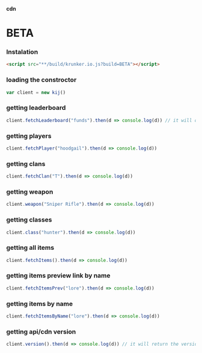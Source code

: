 **cdn**

# **BETA**

### Instalation
```html
<script src="**/build/krunker.io.js?build=BETA"></script>
```
### loading the constroctor
```js
var client = new kij()
```
### getting leaderboard
```js
client.fetchLeaderboard("funds").then(d => console.log(d)) // it will order by funds
```
### getting players
```js
client.fetchPlayer("hoodgail").then(d => console.log(d))
```
### getting clans
```js
client.fetchClan("T").then(d => console.log(d))
```
### getting weapon
```js
client.weapon("Sniper Rifle").then(d => console.log(d))
```
### getting classes
```js
client.class("hunter").then(d => console.log(d))
```
### getting all items
```js
client.fetchItems().then(d => console.log(d)) 
```
### getting items preview link by name
```js
client.fetchItemsPrev("lore").then(d => console.log(d)) 
```
### getting items by name
```js
client.fetchItemsByName("lore").then(d => console.log(d)) 
```
### getting api/cdn version
```js
client.version().then(d => console.log(d)) // it will return the version
```

